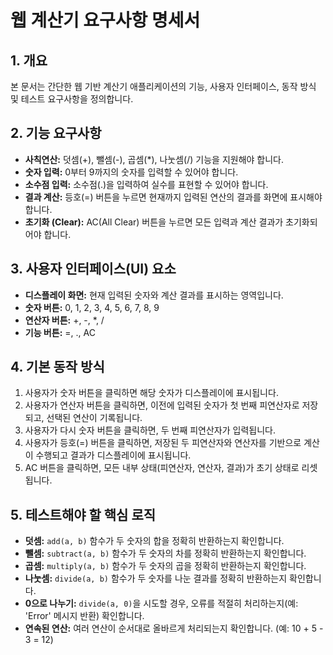 # 웹 계산기 요구사항 명세서

## 1. 개요
본 문서는 간단한 웹 기반 계산기 애플리케이션의 기능, 사용자 인터페이스, 동작 방식 및 테스트 요구사항을 정의합니다.

## 2. 기능 요구사항
- **사칙연산:** 덧셈(+), 뺄셈(-), 곱셈(*), 나눗셈(/) 기능을 지원해야 합니다.
- **숫자 입력:** 0부터 9까지의 숫자를 입력할 수 있어야 합니다.
- **소수점 입력:** 소수점(.)을 입력하여 실수를 표현할 수 있어야 합니다.
- **결과 계산:** 등호(=) 버튼을 누르면 현재까지 입력된 연산의 결과를 화면에 표시해야 합니다.
- **초기화 (Clear):** AC(All Clear) 버튼을 누르면 모든 입력과 계산 결과가 초기화되어야 합니다.

## 3. 사용자 인터페이스(UI) 요소
- **디스플레이 화면:** 현재 입력된 숫자와 계산 결과를 표시하는 영역입니다.
- **숫자 버튼:** 0, 1, 2, 3, 4, 5, 6, 7, 8, 9
- **연산자 버튼:** +, -, *, /
- **기능 버튼:** =, ., AC

## 4. 기본 동작 방식
1. 사용자가 숫자 버튼을 클릭하면 해당 숫자가 디스플레이에 표시됩니다.
2. 사용자가 연산자 버튼을 클릭하면, 이전에 입력된 숫자가 첫 번째 피연산자로 저장되고, 선택된 연산이 기록됩니다.
3. 사용자가 다시 숫자 버튼을 클릭하면, 두 번째 피연산자가 입력됩니다.
4. 사용자가 등호(=) 버튼을 클릭하면, 저장된 두 피연산자와 연산자를 기반으로 계산이 수행되고 결과가 디스플레이에 표시됩니다.
5. AC 버튼을 클릭하면, 모든 내부 상태(피연산자, 연산자, 결과)가 초기 상태로 리셋됩니다.

## 5. 테스트해야 할 핵심 로직
- **덧셈:** `add(a, b)` 함수가 두 숫자의 합을 정확히 반환하는지 확인합니다.
- **뺄셈:** `subtract(a, b)` 함수가 두 숫자의 차를 정확히 반환하는지 확인합니다.
- **곱셈:** `multiply(a, b)` 함수가 두 숫자의 곱을 정확히 반환하는지 확인합니다.
- **나눗셈:** `divide(a, b)` 함수가 두 숫자를 나눈 결과를 정확히 반환하는지 확인합니다.
- **0으로 나누기:** `divide(a, 0)`을 시도할 경우, 오류를 적절히 처리하는지(예: 'Error' 메시지 반환) 확인합니다.
- **연속된 연산:** 여러 연산이 순서대로 올바르게 처리되는지 확인합니다. (예: 10 + 5 - 3 = 12)
